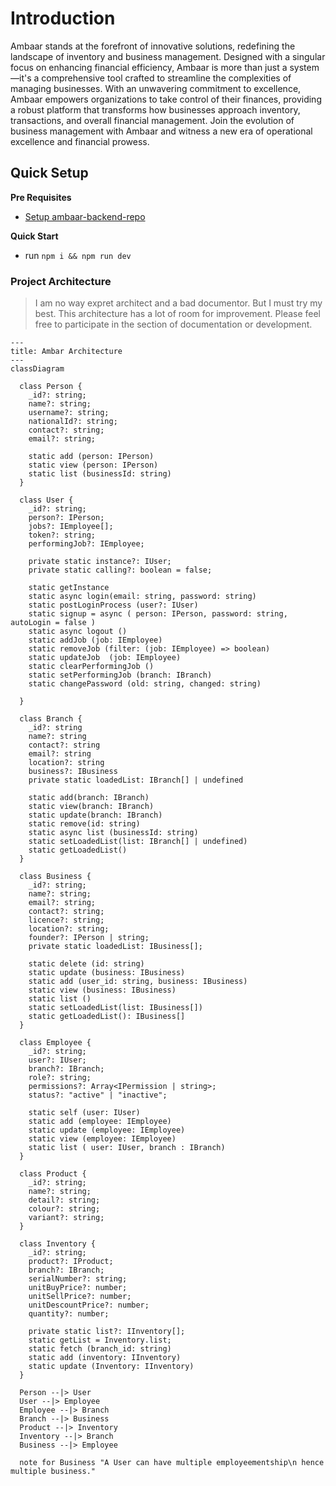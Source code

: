 # Introduction
 Ambaar stands at the forefront of innovative solutions, redefining the landscape of inventory and business management. Designed with a singular focus on enhancing financial efficiency, Ambaar is more than just a system—it's a comprehensive tool crafted to streamline the complexities of managing businesses. With an unwavering commitment to excellence, Ambaar empowers organizations to take control of their finances, providing a robust platform that transforms how businesses approach inventory, transactions, and overall financial management. Join the evolution of business management with Ambaar and witness a new era of operational excellence and financial prowess.

## Quick Setup

**Pre Requisites**

- <a href="https://github.com/abdulroufsidhu/ambaar_backend_repo.git" target="_blank">Setup ambaar-backend-repo</a>

**Quick Start**

- run `npm i && npm run dev`

### Project Architecture
> I am no way expret architect and a bad documentor. But I must try my best. This architecture has a lot of room for improvement.
Please feel free to participate in the section of documentation or development.

```mermaid
---
title: Ambar Architecture
---
classDiagram 

  class Person {
    _id?: string;
    name?: string;
    username?: string;
    nationalId?: string;
    contact?: string;
    email?: string;

    static add (person: IPerson)
    static view (person: IPerson)
    static list (businessId: string)
  }

  class User {
    _id?: string;
    person?: IPerson;
    jobs?: IEmployee[];
    token?: string;
    performingJob?: IEmployee;

    private static instance?: IUser;
    private static calling?: boolean = false;

    static getInstance
    static async login(email: string, password: string)
    static postLoginProcess (user?: IUser) 
    static signup = async ( person: IPerson, password: string, autoLogin = false )
    static async logout ()
    static addJob (job: IEmployee)
    static removeJob (filter: (job: IEmployee) => boolean) 
    static updateJob  (job: IEmployee)
    static clearPerformingJob ()
    static setPerformingJob (branch: IBranch) 
    static changePassword (old: string, changed: string) 

  }

  class Branch {
    _id?: string
    name?: string
    contact?: string
    email?: string
    location?: string
    business?: IBusiness
    private static loadedList: IBranch[] | undefined 

    static add(branch: IBranch)
    static view(branch: IBranch) 
    static update(branch: IBranch)
    static remove(id: string)
    static async list (businessId: string)
    static setLoadedList(list: IBranch[] | undefined)
    static getLoadedList()
  }

  class Business {
    _id?: string;
    name?: string;
    email?: string;
    contact?: string;
    licence?: string;
    location?: string;
    founder?: IPerson | string;
    private static loadedList: IBusiness[];

    static delete (id: string) 
    static update (business: IBusiness) 
    static add (user_id: string, business: IBusiness) 
    static view (business: IBusiness) 
    static list ()
    static setLoadedList(list: IBusiness[]) 
    static getLoadedList(): IBusiness[] 
  }

  class Employee {
    _id?: string;
    user?: IUser;
    branch?: IBranch;
    role?: string;
    permissions?: Array<IPermission | string>;
    status?: "active" | "inactive";

    static self (user: IUser) 
    static add (employee: IEmployee) 
    static update (employee: IEmployee) 
    static view (employee: IEmployee) 
    static list ( user: IUser, branch : IBranch) 
  }

  class Product {
    _id?: string;
    name?: string;
    detail?: string;
    colour?: string;
    variant?: string;
  }

  class Inventory {
    _id?: string;
    product?: IProduct;
    branch?: IBranch;
    serialNumber?: string;
    unitBuyPrice?: number;
    unitSellPrice?: number;
    unitDescountPrice?: number;
    quantity?: number;

    private static list?: IInventory[];
    static getList = Inventory.list;
    static fetch (branch_id: string) 
    static add (inventory: IInventory) 
    static update (Inventory: IInventory) 
  }

  Person --|> User
  User --|> Employee
  Employee --|> Branch
  Branch --|> Business
  Product --|> Inventory
  Inventory --|> Branch
  Business --|> Employee

  note for Business "A User can have multiple employeementship\n hence multiple business."

```
